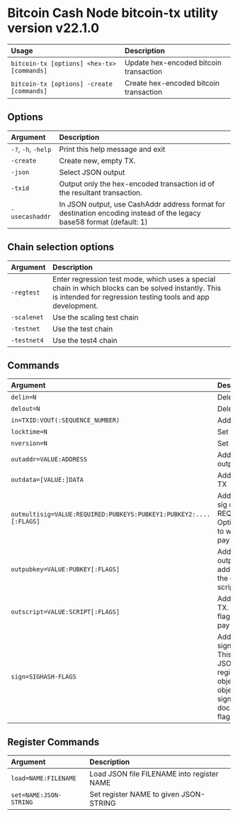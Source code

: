 # Bitcoin Cash Node bitcoin-tx utility version v22.1.0

| Usage                                      | Description                            |
| :----------------------------------------- | :------------------------------------- |
| `bitcoin-tx [options] <hex-tx> [commands]` | Update hex-encoded bitcoin transaction |
| `bitcoin-tx [options] -create [commands]`  | Create hex-encoded bitcoin transaction |

Options
-------

| Argument            | Description                                                                                                           |
| :------------------ | :-------------------------------------------------------------------------------------------------------------------- |
| `-?`, `-h`, `-help` | Print this help message and exit                                                                                      |
| `-create`           | Create new, empty TX.                                                                                                 |
| `-json`             | Select JSON output                                                                                                    |
| `-txid`             | Output only the hex-encoded transaction id of the resultant transaction.                                              |
| `-usecashaddr`      | In JSON output, use CashAddr address format for destination encoding instead of the legacy base58 format (default: 1) |

Chain selection options
-----------------------

| Argument    | Description                                                                                                                                                        |
| :---------- | :----------------------------------------------------------------------------------------------------------------------------------------------------------------- |
| `-regtest`  | Enter regression test mode, which uses a special chain in which blocks can be solved instantly. This is intended for regression testing tools and app development. |
| `-scalenet` | Use the scaling test chain                                                                                                                                         |
| `-testnet`  | Use the test chain                                                                                                                                                 |
| `-testnet4` | Use the test4 chain                                                                                                                                                |

Commands
--------

| Argument                                                          | Description                                                                                                                                                                                                  |
| :---------------------------------------------------------------- | :----------------------------------------------------------------------------------------------------------------------------------------------------------------------------------------------------------- |
| `delin=N`                                                         | Delete input N from TX                                                                                                                                                                                       |
| `delout=N`                                                        | Delete output N from TX                                                                                                                                                                                      |
| `in=TXID:VOUT(:SEQUENCE_NUMBER)`                                  | Add input to TX                                                                                                                                                                                              |
| `locktime=N`                                                      | Set TX lock time to N                                                                                                                                                                                        |
| `nversion=N`                                                      | Set TX version to N                                                                                                                                                                                          |
| `outaddr=VALUE:ADDRESS`                                           | Add address-based output to TX                                                                                                                                                                               |
| `outdata=[VALUE:]DATA`                                            | Add data-based output to TX                                                                                                                                                                                  |
| `outmultisig=VALUE:REQUIRED:PUBKEYS:PUBKEY1:PUBKEY2:....[:FLAGS]` | Add Pay To n-of-m Multi-sig output to TX. n = REQUIRED, m = PUBKEYS. Optionally add the "S" flag to wrap the output in a pay-to-script-hash.                                                                 |
| `outpubkey=VALUE:PUBKEY[:FLAGS]`                                  | Add pay-to-pubkey output to TX. Optionally add the "S" flag to wrap the output in a pay-to-script-hash.                                                                                                      |
| `outscript=VALUE:SCRIPT[:FLAGS]`                                  | Add raw script output to TX. Optionally add the "S" flag to wrap the output in a pay-to-script-hash.                                                                                                         |
| `sign=SIGHASH-FLAGS`                                              | Add zero or more signatures to transaction. This command requires JSON registers:prevtxs=JSON object, privatekeys=JSON object. See signrawtransactionwithkey docs for format of sighash flags, JSON objects. |

Register Commands
-----------------

| Argument               | Description                                |
| :--------------------- | :----------------------------------------- |
| `load=NAME:FILENAME`   | Load JSON file FILENAME into register NAME |
| `set=NAME:JSON-STRING` | Set register NAME to given JSON-STRING     |
